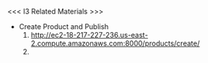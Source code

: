 <<< I3 Related Materials >>>
- Create Product and Publish
    1. http://ec2-18-217-227-236.us-east-2.compute.amazonaws.com:8000/products/create/
    2. 